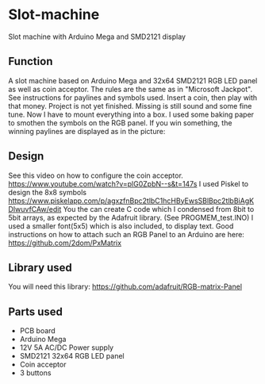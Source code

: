 # Slot-machine
Slot machine with Arduino Mega and SMD2121 display

## Function
A slot machine based on Arduino Mega and 32x64 SMD2121 RGB LED panel as well as coin acceptor. The rules are the same
as in "Microsoft Jackpot". See instructions for paylines and symbols used. Insert a coin, then play with that money.
Project is not yet finished. Missing is still sound and some fine tune. Now I have to mount everything into a box.
I used some baking paper to smothen the symbols on the RGB panel.
If you win something, the winning paylines are displayed as in the picture:


## Design
See this video on how to configure the coin acceptor. https://www.youtube.com/watch?v=plG0ZpbN--s&t=147s
I used Piskel to design the 8x8 symbols https://www.piskelapp.com/p/agxzfnBpc2tlbC1hcHByEwsSBlBpc2tlbBiAgKDIwuvfCAw/edit
You the can create C code which I condensed from 8bit to 5bit arrays, as expected by the Adafruit library. (See PROGMEM_test.INO)
I used a smaller font(5x5) which is also included, to display text.
Good instructions on how to attach such an RGB Panel to an Arduino are here: https://github.com/2dom/PxMatrix

## Library used
You will need this library: https://github.com/adafruit/RGB-matrix-Panel

## Parts used
* PCB board
* Arduino Mega
* 12V 5A AC/DC Power supply
* SMD2121 32x64 RGB LED panel
* Coin acceptor
* 3 buttons




